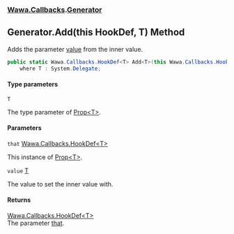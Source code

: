 ### [Wawa.Callbacks](Wawa.Callbacks.md 'Wawa.Callbacks').[Generator](Generator.md 'Wawa.Callbacks.Generator')

## Generator.Add<T>(this HookDef<T>, T) Method

Adds the parameter [value](Generator.Add{T}(HookDef{T},T).md#Wawa.Callbacks.Generator.Add_T_(thisWawa.Callbacks.HookDef_T_,T).value 'Wawa.Callbacks.Generator.Add<T>(this Wawa.Callbacks.HookDef<T>, T).value') from the inner value.

```csharp
public static Wawa.Callbacks.HookDef<T> Add<T>(this Wawa.Callbacks.HookDef<T> that, T value)
    where T : System.Delegate;
```
#### Type parameters

<a name='Wawa.Callbacks.Generator.Add_T_(thisWawa.Callbacks.HookDef_T_,T).T'></a>

`T`

The type parameter of [Prop&lt;T&gt;](Prop{T}.md 'Wawa.Callbacks.Prop<T>').
#### Parameters

<a name='Wawa.Callbacks.Generator.Add_T_(thisWawa.Callbacks.HookDef_T_,T).that'></a>

`that` [Wawa.Callbacks.HookDef&lt;](HookDef{T}.md 'Wawa.Callbacks.HookDef<T>')[T](Generator.Add{T}(HookDef{T},T).md#Wawa.Callbacks.Generator.Add_T_(thisWawa.Callbacks.HookDef_T_,T).T 'Wawa.Callbacks.Generator.Add<T>(this Wawa.Callbacks.HookDef<T>, T).T')[&gt;](HookDef{T}.md 'Wawa.Callbacks.HookDef<T>')

This instance of [Prop&lt;T&gt;](Prop{T}.md 'Wawa.Callbacks.Prop<T>').

<a name='Wawa.Callbacks.Generator.Add_T_(thisWawa.Callbacks.HookDef_T_,T).value'></a>

`value` [T](Generator.Add{T}(HookDef{T},T).md#Wawa.Callbacks.Generator.Add_T_(thisWawa.Callbacks.HookDef_T_,T).T 'Wawa.Callbacks.Generator.Add<T>(this Wawa.Callbacks.HookDef<T>, T).T')

The value to set the inner value with.

#### Returns
[Wawa.Callbacks.HookDef&lt;](HookDef{T}.md 'Wawa.Callbacks.HookDef<T>')[T](Generator.Add{T}(HookDef{T},T).md#Wawa.Callbacks.Generator.Add_T_(thisWawa.Callbacks.HookDef_T_,T).T 'Wawa.Callbacks.Generator.Add<T>(this Wawa.Callbacks.HookDef<T>, T).T')[&gt;](HookDef{T}.md 'Wawa.Callbacks.HookDef<T>')  
The parameter [that](Generator.Add{T}(HookDef{T},T).md#Wawa.Callbacks.Generator.Add_T_(thisWawa.Callbacks.HookDef_T_,T).that 'Wawa.Callbacks.Generator.Add<T>(this Wawa.Callbacks.HookDef<T>, T).that').